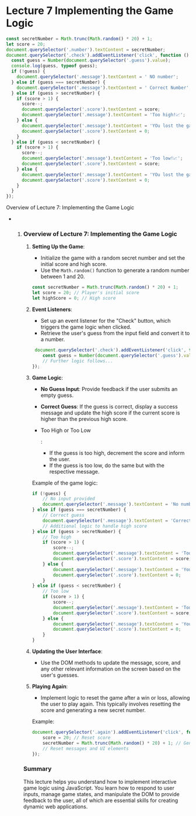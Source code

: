 # Lecture 7 Implementing the Game Logic

 ```js
 const secretNumber = Math.trunc(Math.random() * 20) + 1;
 let score = 20;
 document.querySelector('.number').textContent = secretNumber;
 document.querySelector('.check').addEventListener('click', function () {
   const guess = Number(document.querySelector('.guess').value);
   console.log(guess, typeof guess);
   if (!guess) {
     document.querySelector('.message').textContent = ' NO number';
   } else if (guess === secretNumber) {
     document.querySelector('.message').textContent = ' Correct Number';
   } else if (guess > secretNumber) {
     if (score > 1) {
       score--;
       document.querySelector('.score').textContent = score;
       document.querySelector('.message').textContent = 'Too high!📈';
     } else {
       document.querySelector('.message').textContent = 'YOu lost the game';
       document.querySelector('.score').textContent = 0;
     }
   } else if (guess < secretNumber) {
     if (score > 1) {
       score--;
       document.querySelector('.message').textContent = 'Too low!📈';
       document.querySelector('.score').textContent = score;
     } else {
       document.querySelector('.message').textContent = 'YOu lost the game';
       document.querySelector('.score').textContent = 0;
     }
   }
 });
 
 ```



Overview of Lecture 7: Implementing the Game Logic

- 1. ### Overview of Lecture 7: Implementing the Game Logic

     1. **Setting Up the Game**:

        - Initialize the game with a random secret number and set the initial score and high score.
        - Use the `Math.random()` function to generate a random number between 1 and 20.

        ```js
        const secretNumber = Math.trunc(Math.random() * 20) + 1;
        let score = 20; // Player's initial score
        let highScore = 0; // High score
        ```

     2. **Event Listeners**:

        - Set up an event listener for the "Check" button, which triggers the game logic when clicked.
        - Retrieve the user's guess from the input field and convert it to a number.

        ```js
         document.querySelector('.check').addEventListener('click', function () {
            const guess = Number(document.querySelector('.guess').value);
            // Further logic follows...
        });
        ```

     3. **Game Logic**:

        - **No Guess Input**: Provide feedback if the user submits an empty guess.

        - **Correct Guess**: If the guess is correct, display a success message and update the high score if the current score is higher than the previous high score.

        - Too High or Too Low

          :

          - If the guess is too high, decrement the score and inform the user.
          - If the guess is too low, do the same but with the respective message.

        Example of the game logic:

        ```js
        if (!guess) {
            // No input provided
            document.querySelector('.message').textContent = 'No number!';
        } else if (guess === secretNumber) {
            // Correct guess
            document.querySelector('.message').textContent = 'Correct Number!';
            // Additional logic to handle high score
        } else if (guess > secretNumber) {
            // Too high
            if (score > 1) {
                score--;
                document.querySelector('.message').textContent = 'Too high!';
                document.querySelector('.score').textContent = score;
            } else {
                document.querySelector('.message').textContent = 'You lost the game!';
                document.querySelector('.score').textContent = 0;
            }
        } else if (guess < secretNumber) {
            // Too low
            if (score > 1) {
                score--;
                document.querySelector('.message').textContent = 'Too low!';
                document.querySelector('.score').textContent = score;
            } else {
                document.querySelector('.message').textContent = 'You lost the game!';
                document.querySelector('.score').textContent = 0;
            }
        }
        ```

     4. **Updating the User Interface**:

        - Use the DOM methods to update the message, score, and any other relevant information on the screen based on the user's guesses.

     5. **Playing Again**:

        - Implement logic to reset the game after a win or loss, allowing the user to play again. This typically involves resetting the score and generating a new secret number.

        Example:

        ```js
        document.querySelector('.again').addEventListener('click', function () {
            score = 20; // Reset score
            secretNumber = Math.trunc(Math.random() * 20) + 1; // Generate new secret number
            // Reset messages and UI elements
        });
        ```

     ### Summary

     This lecture helps you understand how to implement interactive game logic using JavaScript. You learn how to respond to user inputs, manage game states, and manipulate the DOM to provide feedback to the user, all of which are essential skills for creating dynamic web applications.